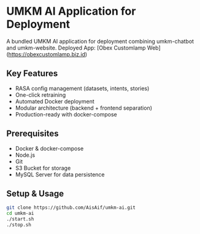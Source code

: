 # UMKM AI Application for Deployment

A bundled UMKM AI application for deployment combining umkm-chatbot and umkm-website. Deployed App: [Obex Customlamp Web] (https://obexcustomlamp.biz.id) 

## Key Features
- RASA config management (datasets, intents, stories)
- One-click retraining
- Automated Docker deployment
- Modular architecture (backend + frontend separation)
- Production-ready with docker-compose

## Prerequisites
- Docker & docker-compose
- Node.js
- Git
- S3 Bucket for storage
- MySQL Server for data persistence

## Setup & Usage
```bash
git clone https://github.com/AisAif/umkm-ai.git
cd umkm-ai
./start.sh
./stop.sh